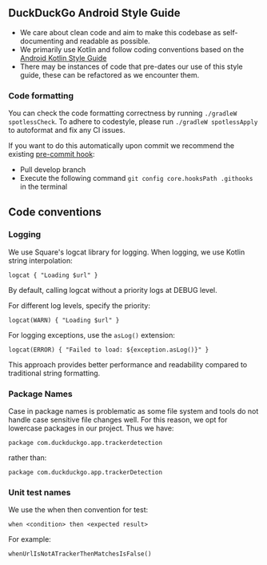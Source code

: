 ## DuckDuckGo Android Style Guide
* We care about clean code and aim to make this codebase as self-documenting and readable as possible.
* We primarily use Kotlin and follow coding conventions based on the [Android Kotlin Style Guide](https://developer.android.com/kotlin/style-guide)
* There may be instances of code that pre-dates our use of this style guide, these can be refactored as we encounter them.

###  Code formatting

You can check the code formatting correctness by running `./gradleW spotlessCheck`.
To adhere to codestyle, please run `./gradleW spotlessApply` to autoformat and fix any CI issues.

If you want to do this automatically upon commit we recommend the existing [pre-commit hook](.githooks/pre-commit):
- Pull develop branch
- Execute the following command `git config core.hooksPath .githooks` in the terminal

##  Code conventions

### Logging
We use Square's logcat library for logging. When logging, we use Kotlin string interpolation:

```logcat { "Loading $url" }```

By default, calling logcat without a priority logs at DEBUG level.

For different log levels, specify the priority:

```logcat(WARN) { "Loading $url" }```

For logging exceptions, use the `asLog()` extension:

```logcat(ERROR) { "Failed to load: ${exception.asLog()}" }```

This approach provides better performance and readability compared to traditional string formatting.

### Package Names
Case in package names is problematic as some file system and tools do not handle case sensitive file changes well. For this reason, we opt for lowercase packages in our project. Thus we have:

```package com.duckduckgo.app.trackerdetection```

rather than:

```package com.duckduckgo.app.trackerDetection```

### Unit test names
We use the when then convention for test:

```when <condition> then <expected result>```

For example:

```whenUrlIsNotATrackerThenMatchesIsFalse()```
